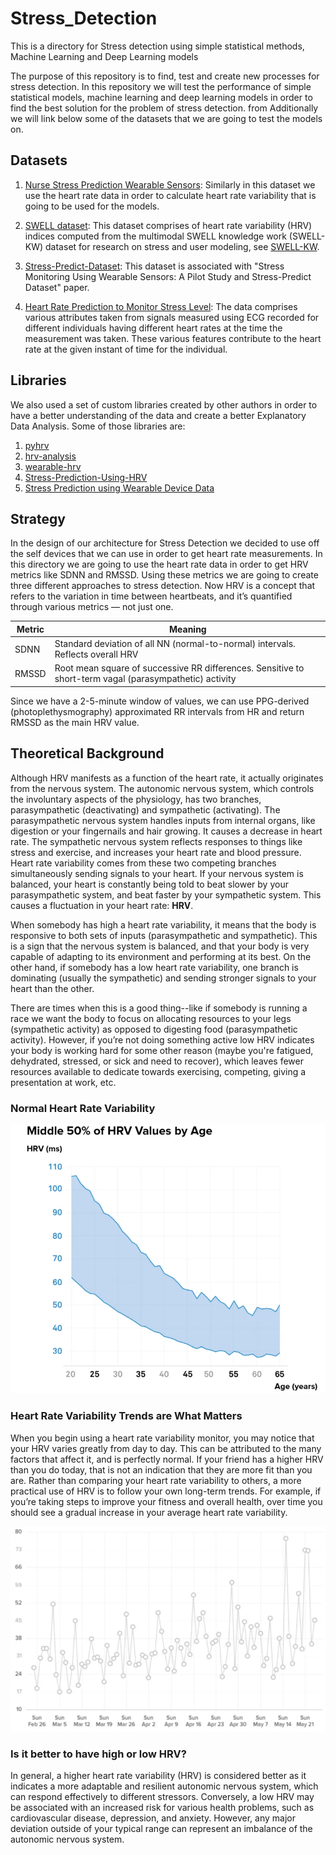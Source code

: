 # Stress_Detection

This is a directory for Stress detection using simple statistical methods, Machine Learning and Deep Learning models

The purpose of this repository is to find, test and create new processes for stress detection. In this repository we will test the performance of simple statistical models, machine learning and deep learning models in order to find the best solution for the problem of stress detection. from Additionally we will link below some of the datasets that we are going to test the models on.

## Datasets

1. [Nurse Stress Prediction Wearable Sensors](https://www.kaggle.com/datasets/priyankraval/nurse-stress-prediction-wearable-sensors): Similarly in this dataset we use the heart rate data in order to calculate heart rate variability that is going to be used for the models.

2. [SWELL dataset](https://www.kaggle.com/datasets/qiriro/swell-heart-rate-variability-hrv): This dataset comprises of heart rate variability (HRV) indices computed from the multimodal SWELL knowledge work (SWELL-KW) dataset for research on stress and user modeling, see [SWELL-KW](http://cs.ru.nl/~skoldijk/SWELL-KW/Dataset.html).

3. [Stress-Predict-Dataset](https://github.com/italha-d/Stress-Predict-Dataset): This dataset is associated with "Stress Monitoring Using Wearable Sensors: A Pilot Study and Stress-Predict Dataset" paper.

4. [Heart Rate Prediction to Monitor Stress Level](https://www.kaggle.com/datasets/vinayakshanawad/heart-rate-prediction-to-monitor-stress-level): The data comprises various attributes taken from signals measured using ECG recorded for different individuals having different heart rates at the time the measurement was taken. These various features contribute to the heart rate at the given instant of time for the individual.

## Libraries

We also used a set of custom libraries created by other authors in order to have a better understanding of the data and create a better Explanatory Data Analysis. Some of those libraries are:

1. [pyhrv](https://github.com/PGomes92/pyhrv)
2. [hrv-analysis](https://github.com/Aura-healthcare/hrv-analysis)
3. [wearable-hrv](https://github.com/AminSinichi/wearable-hrv)
4. [Stress-Prediction-Using-HRV](https://github.com/realmichaelye/Stress-Prediction-Using-HRV)
5. [Stress Prediction using Wearable Device Data](https://github.com/kjspring/stress-detection-wearable-devices)

## Strategy

In the design of our architecture for Stress Detection we decided to use off the self devices that we can use in order to get heart rate measurements.
In this directory we are going to use the heart rate data in order to get HRV metrics like SDNN and RMSSD. Using these metrics we are going to create
three different approaches to stress detection. Now HRV is a concept that refers to the variation in time between heartbeats, and it’s quantified
through various metrics — not just one.

| Metric  | Meaning                                                                                               |
| ------- | ------------------------------------------------------------------------------------------------------|
| SDNN    |Standard deviation of all NN (normal-to-normal) intervals. Reflects overall HRV                        |
| RMSSD   |Root mean square of successive RR differences. Sensitive to short-term vagal (parasympathetic) activity|

Since we have a 2-5-minute window of values, we can use PPG-derived (photoplethysmography) approximated RR intervals from HR and return RMSSD as the
main HRV value.

## Theoretical Background

Although HRV manifests as a function of the heart rate, it actually originates from the nervous system. The autonomic nervous system, which controls the involuntary aspects of the physiology, has two branches, parasympathetic (deactivating) and sympathetic (activating). The parasympathetic nervous system handles inputs from internal organs, like digestion or your fingernails and hair growing. It causes a decrease in heart rate. The sympathetic nervous system reflects responses to things like stress and exercise, and increases your heart rate and blood pressure. Heart rate variability comes from these two
competing branches simultaneously sending signals to your heart. If your nervous system is balanced, your heart is constantly being told to beat slower
by your parasympathetic system, and beat faster by your sympathetic system. This causes a fluctuation in your heart rate: **HRV**.

When somebody has high a heart rate variability, it means that the body is responsive to both sets of inputs (parasympathetic and sympathetic). This is
a sign that the nervous system is balanced, and that your body is very capable of adapting to its environment and performing at its best. On the other hand, if somebody has a low heart rate variability, one branch is dominating (usually the sympathetic) and sending stronger signals to your heart than the other.

There are times when this is a good thing--like if somebody is running a race we want the body to focus on allocating resources to your legs (sympathetic activity) as opposed to digesting food (parasympathetic activity). However, if you’re not doing something active low HRV indicates your body is working hard for some other
reason (maybe you're fatigued, dehydrated, stressed, or sick and need to recover), which leaves fewer resources available to dedicate towards exercising, competing,
giving a presentation at work, etc.

### Normal Heart Rate Variability

![normal_hrv](./Figrues/heart_rate_variability_by_age.png)

### Heart Rate Variability Trends are What Matters

When you begin using a heart rate variability monitor, you may notice that your HRV varies greatly from day to day. This can be attributed to the many
factors that affect it, and is perfectly normal. If your friend has a higher HRV than you do today, that is not an indication that they are more fit
than you are. Rather than comparing your heart rate variability to others, a more practical use of HRV is to follow your own long-term trends. For
example, if you’re taking steps to improve your fitness and overall health, over time you should see a gradual increase in your average heart rate
variability.

![Trends](./Figrues/hrv_trends.png)

### Is it better to have high or low HRV?

In general, a higher heart rate variability (HRV) is considered better as it indicates a more adaptable and resilient autonomic nervous system, which can respond effectively to different stressors. Conversely, a low HRV may be associated with an increased risk for various health problems, such as
cardiovascular disease, depression, and anxiety. However, any major deviation outside of your typical range can represent an imbalance of the autonomic nervous system.
